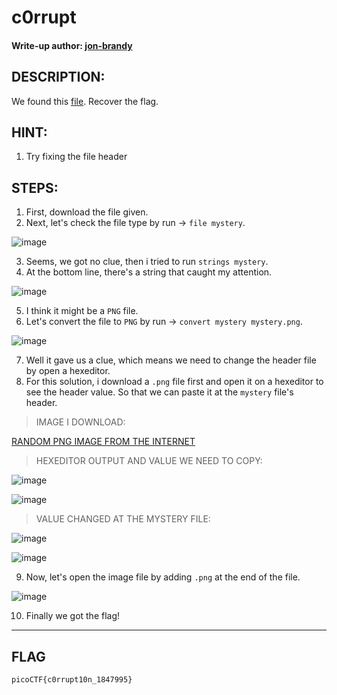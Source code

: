 # c0rrupt
#### Write-up author: [jon-brandy](https://github.com/jon-brandy)
## DESCRIPTION:
We found this [file](https://github.com/jon-brandy/CTF-WRITE-UP/blob/a157f557d9130bf8326dc49335b55a97453d4907/Asset/c0rrupt/mystery). Recover the flag.
## HINT:
1. Try fixing the file header
## STEPS:
1. First, download the file given.
2. Next, let's check the file type by run -> `file mystery`.

![image](https://user-images.githubusercontent.com/70703371/180592421-3b7e1d6e-0add-41ba-a2df-1d8a25e1cd6f.png)

3. Seems, we got no clue, then i tried to run `strings mystery`.
4. At the bottom line, there's a string that caught my attention.

![image](https://user-images.githubusercontent.com/70703371/180592451-4756cf6e-1a97-47c8-bdb5-fc69a4f53629.png)

5. I think it might be a `PNG` file.
6. Let's convert the file to `PNG` by run -> `convert mystery mystery.png`.

![image](https://user-images.githubusercontent.com/70703371/180592498-1cdb738a-7d28-41d6-8b05-b9f649ec870d.png)

7. Well it gave us a clue, which means we need to change the header file by open a hexeditor.
8. For this solution, i download a `.png` file first and open it on a hexeditor to see the header value. So that we can paste it at the `mystery` file's header.

> IMAGE I DOWNLOAD:

[RANDOM PNG IMAGE FROM THE INTERNET](https://user-images.githubusercontent.com/70703371/180592570-7fd26f04-5445-466e-a502-dc81a1f81a25.png)

> HEXEDITOR OUTPUT AND VALUE WE NEED TO COPY:

![image](https://user-images.githubusercontent.com/70703371/180592685-8e1ac720-9208-4d80-8c89-8aa187ed4d7c.png)

![image](https://user-images.githubusercontent.com/70703371/180598592-9711e626-004e-44d2-bbae-ac947194a386.png)

> VALUE CHANGED AT THE MYSTERY FILE:

![image](https://user-images.githubusercontent.com/70703371/180592681-9ca595fd-ed8e-4cd9-a838-2ce51d95e946.png)

![image](https://user-images.githubusercontent.com/70703371/180598625-9c3f6932-1804-4b66-9bd6-58e452191c71.png)

9. Now, let's open the image file by adding `.png` at the end of the file.

![image](https://user-images.githubusercontent.com/70703371/180598722-a4d09727-31f9-4e49-843e-c3ca6c7f2d25.png)

10. Finally we got the flag!

---
## FLAG

```
picoCTF{c0rrupt10n_1847995}
```



